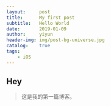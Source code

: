 ```yaml
---
layout:		post
title:		My first post
subtitle:	Hello World
date:		2019-01-09
author:		yiyun
header-img:	img/post-bg-universe.jpg
catalog:	true
tags:
    - iOS
---
```


## Hey
>这是我的第一篇博客。

